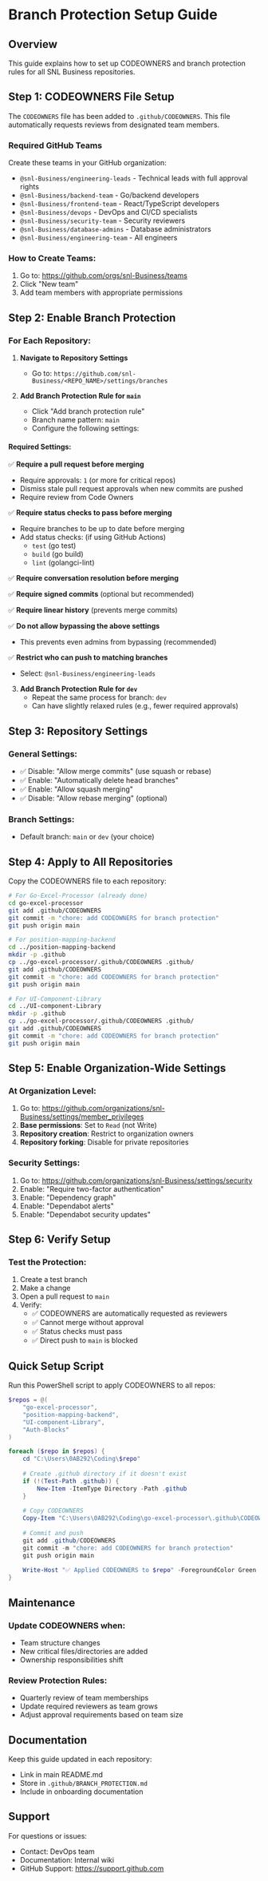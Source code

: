 # Branch Protection Setup Guide

## Overview
This guide explains how to set up CODEOWNERS and branch protection rules for all SNL Business repositories.

## Step 1: CODEOWNERS File Setup

The `CODEOWNERS` file has been added to `.github/CODEOWNERS`. This file automatically requests reviews from designated team members.

### Required GitHub Teams

Create these teams in your GitHub organization:
- `@snl-Business/engineering-leads` - Technical leads with full approval rights
- `@snl-Business/backend-team` - Go/backend developers
- `@snl-Business/frontend-team` - React/TypeScript developers
- `@snl-Business/devops` - DevOps and CI/CD specialists
- `@snl-Business/security-team` - Security reviewers
- `@snl-Business/database-admins` - Database administrators
- `@snl-Business/engineering-team` - All engineers

### How to Create Teams:
1. Go to: https://github.com/orgs/snl-Business/teams
2. Click "New team"
3. Add team members with appropriate permissions

## Step 2: Enable Branch Protection

### For Each Repository:

1. **Navigate to Repository Settings**
   - Go to: `https://github.com/snl-Business/<REPO_NAME>/settings/branches`

2. **Add Branch Protection Rule for `main`**
   - Click "Add branch protection rule"
   - Branch name pattern: `main`
   - Configure the following settings:

#### Required Settings:

✅ **Require a pull request before merging**
   - Require approvals: `1` (or more for critical repos)
   - Dismiss stale pull request approvals when new commits are pushed
   - Require review from Code Owners

✅ **Require status checks to pass before merging**
   - Require branches to be up to date before merging
   - Add status checks: (if using GitHub Actions)
     - `test` (go test)
     - `build` (go build)
     - `lint` (golangci-lint)

✅ **Require conversation resolution before merging**

✅ **Require signed commits** (optional but recommended)

✅ **Require linear history** (prevents merge commits)

✅ **Do not allow bypassing the above settings**
   - This prevents even admins from bypassing (recommended)

✅ **Restrict who can push to matching branches**
   - Select: `@snl-Business/engineering-leads`

3. **Add Branch Protection Rule for `dev`**
   - Repeat the same process for branch: `dev`
   - Can have slightly relaxed rules (e.g., fewer required approvals)

## Step 3: Repository Settings

### General Settings:
- ✅ Disable: "Allow merge commits" (use squash or rebase)
- ✅ Enable: "Automatically delete head branches"
- ✅ Enable: "Allow squash merging"
- ✅ Disable: "Allow rebase merging" (optional)

### Branch Settings:
- Default branch: `main` or `dev` (your choice)

## Step 4: Apply to All Repositories

Copy the CODEOWNERS file to each repository:

```bash
# For Go-Excel-Processor (already done)
cd go-excel-processor
git add .github/CODEOWNERS
git commit -m "chore: add CODEOWNERS for branch protection"
git push origin main

# For position-mapping-backend
cd ../position-mapping-backend
mkdir -p .github
cp ../go-excel-processor/.github/CODEOWNERS .github/
git add .github/CODEOWNERS
git commit -m "chore: add CODEOWNERS for branch protection"
git push origin main

# For UI-Component-Library
cd ../UI-component-Library
mkdir -p .github
cp ../go-excel-processor/.github/CODEOWNERS .github/
git add .github/CODEOWNERS
git commit -m "chore: add CODEOWNERS for branch protection"
git push origin main
```

## Step 5: Enable Organization-Wide Settings

### At Organization Level:
1. Go to: https://github.com/organizations/snl-Business/settings/member_privileges
2. **Base permissions**: Set to `Read` (not Write)
3. **Repository creation**: Restrict to organization owners
4. **Repository forking**: Disable for private repositories

### Security Settings:
1. Go to: https://github.com/organizations/snl-Business/settings/security
2. Enable: "Require two-factor authentication"
3. Enable: "Dependency graph"
4. Enable: "Dependabot alerts"
5. Enable: "Dependabot security updates"

## Step 6: Verify Setup

### Test the Protection:
1. Create a test branch
2. Make a change
3. Open a pull request to `main`
4. Verify:
   - ✅ CODEOWNERS are automatically requested as reviewers
   - ✅ Cannot merge without approval
   - ✅ Status checks must pass
   - ✅ Direct push to `main` is blocked

## Quick Setup Script

Run this PowerShell script to apply CODEOWNERS to all repos:

```powershell
$repos = @(
    "go-excel-processor",
    "position-mapping-backend", 
    "UI-component-Library",
    "Auth-Blocks"
)

foreach ($repo in $repos) {
    cd "C:\Users\0AB292\Coding\$repo"
    
    # Create .github directory if it doesn't exist
    if (!(Test-Path .github)) {
        New-Item -ItemType Directory -Path .github
    }
    
    # Copy CODEOWNERS
    Copy-Item "C:\Users\0AB292\Coding\go-excel-processor\.github\CODEOWNERS" ".github\" -Force
    
    # Commit and push
    git add .github/CODEOWNERS
    git commit -m "chore: add CODEOWNERS for branch protection"
    git push origin main
    
    Write-Host "✅ Applied CODEOWNERS to $repo" -ForegroundColor Green
}
```

## Maintenance

### Update CODEOWNERS when:
- Team structure changes
- New critical files/directories are added
- Ownership responsibilities shift

### Review Protection Rules:
- Quarterly review of team memberships
- Update required reviewers as team grows
- Adjust approval requirements based on team size

## Documentation

Keep this guide updated in each repository:
- Link in main README.md
- Store in `.github/BRANCH_PROTECTION.md`
- Include in onboarding documentation

## Support

For questions or issues:
- Contact: DevOps team
- Documentation: Internal wiki
- GitHub Support: https://support.github.com
